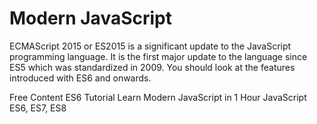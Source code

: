 # Modern JavaScript

ECMAScript 2015 or ES2015 is a significant update to the JavaScript programming language. It is the first major update to the language since ES5 which was standardized in 2009. You should look at the features introduced with ES6 and onwards.

<ResourceGroupTitle>Free Content</ResourceGroupTitle>
<BadgeLink badgeText='Read' colorScheme="yellow" href='https://www.javascripttutorial.net/es6/'>ES6 Tutorial</BadgeLink>
<BadgeLink badgeText='Watch' href='https://www.youtube.com/watch?v=NCwa_xi0Uuc'>Learn Modern JavaScript in 1 Hour</BadgeLink>
<BadgeLink badgeText='Watch' href='https://www.youtube.com/watch?v=nZ1DMMsyVyI'>JavaScript ES6, ES7, ES8</BadgeLink>

